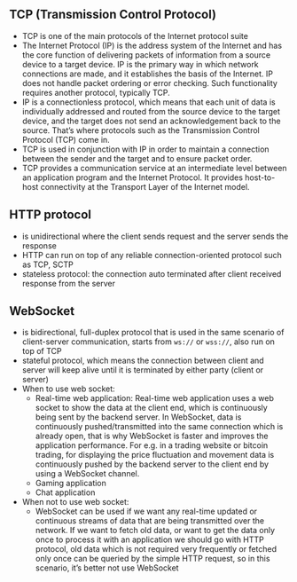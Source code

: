 ## TCP (Transmission Control Protocol)
- TCP is one of the main protocols of the Internet protocol suite
- The Internet Protocol (IP) is the address system of the Internet and has the core function of delivering packets of information from a source device to a target device. IP is the primary way in which network connections are made, and it establishes the basis of the Internet. IP does not handle packet ordering or error checking. Such functionality requires another protocol, typically TCP.
- IP is a connectionless protocol, which means that each unit of data is individually addressed and routed from the source device to the target device, and the target does not send an acknowledgement back to the source. That’s where protocols such as the Transmission Control Protocol (TCP) come in.
- TCP is used in conjunction with IP in order to maintain a connection between the sender and the target and to ensure packet order.
- TCP provides a communication service at an intermediate level between an application program and the Internet Protocol. It provides host-to-host connectivity at the Transport Layer of the Internet model. 


## HTTP protocol
- is unidirectional where the client sends request and the server sends the response
- HTTP can run on top of any reliable connection-oriented protocol such as TCP, SCTP
- stateless protocol: the connection auto terminated after client received response from the server

## WebSocket
- is bidirectional, full-duplex protocol that is used in the same scenario of client-server communication, starts from `ws://` or `wss://`, also run on top of TCP
- stateful protocol, which means the connection between client and server will keep alive until it is terminated by either party (client or server)
- When to use web socket:
    - Real-time web application: Real-time web application uses a web socket to show the data at the client end, which is continuously being sent by the backend server. In WebSocket, data is continuously pushed/transmitted into the same connection which is already open, that is why WebSocket is faster and improves the application performance. 
For e.g. in a trading website or bitcoin trading, for displaying the price fluctuation and movement data is continuously pushed by the backend server to the client end by using a WebSocket channel.
    - Gaming application
    - Chat application
- When not to use web socket:
    - WebSocket can be used if we want any real-time updated or continuous streams of data that are being transmitted over the network. 
    If we want to fetch old data, or want to get the data only once to process it with an application we should go with HTTP protocol, old data which is not required very frequently or fetched only once can be queried by the simple HTTP request, so in this scenario, it’s better not use WebSocket

